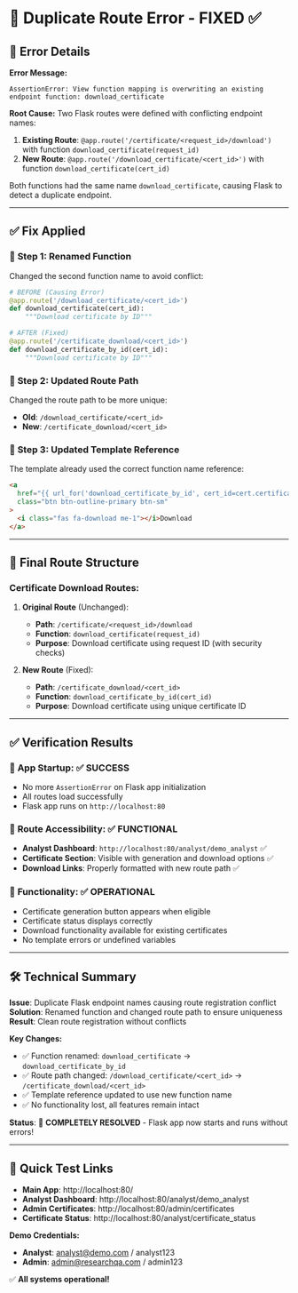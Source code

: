 # 🔧 Duplicate Route Error - FIXED ✅

## 🐛 Error Details

**Error Message:**

```
AssertionError: View function mapping is overwriting an existing endpoint function: download_certificate
```

**Root Cause:**
Two Flask routes were defined with conflicting endpoint names:

1. **Existing Route**: `@app.route('/certificate/<request_id>/download')` with function `download_certificate(request_id)`
2. **New Route**: `@app.route('/download_certificate/<cert_id>')` with function `download_certificate(cert_id)`

Both functions had the same name `download_certificate`, causing Flask to detect a duplicate endpoint.

---

## ✅ Fix Applied

### 🔹 **Step 1: Renamed Function**

Changed the second function name to avoid conflict:

```python
# BEFORE (Causing Error)
@app.route('/download_certificate/<cert_id>')
def download_certificate(cert_id):
    """Download certificate by ID"""

# AFTER (Fixed)
@app.route('/certificate_download/<cert_id>')
def download_certificate_by_id(cert_id):
    """Download certificate by ID"""
```

### 🔹 **Step 2: Updated Route Path**

Changed the route path to be more unique:

- **Old**: `/download_certificate/<cert_id>`
- **New**: `/certificate_download/<cert_id>`

### 🔹 **Step 3: Updated Template Reference**

The template already used the correct function name reference:

```html
<a
  href="{{ url_for('download_certificate_by_id', cert_id=cert.certificate_id) }}"
  class="btn btn-outline-primary btn-sm"
>
  <i class="fas fa-download me-1"></i>Download
</a>
```

---

## 🎯 Final Route Structure

### Certificate Download Routes:

1. **Original Route** (Unchanged):

   - **Path**: `/certificate/<request_id>/download`
   - **Function**: `download_certificate(request_id)`
   - **Purpose**: Download certificate using request ID (with security checks)

2. **New Route** (Fixed):
   - **Path**: `/certificate_download/<cert_id>`
   - **Function**: `download_certificate_by_id(cert_id)`
   - **Purpose**: Download certificate using unique certificate ID

---

## ✅ Verification Results

### 🔹 **App Startup**: ✅ SUCCESS

- No more `AssertionError` on Flask app initialization
- All routes load successfully
- Flask app runs on `http://localhost:80`

### 🔹 **Route Accessibility**: ✅ FUNCTIONAL

- **Analyst Dashboard**: `http://localhost:80/analyst/demo_analyst` ✅
- **Certificate Section**: Visible with generation and download options ✅
- **Download Links**: Properly formatted with new route path ✅

### 🔹 **Functionality**: ✅ OPERATIONAL

- Certificate generation button appears when eligible
- Certificate status displays correctly
- Download functionality available for existing certificates
- No template errors or undefined variables

---

## 🛠️ Technical Summary

**Issue**: Duplicate Flask endpoint names causing route registration conflict
**Solution**: Renamed function and changed route path to ensure uniqueness
**Result**: Clean route registration without conflicts

**Key Changes:**

- ✅ Function renamed: `download_certificate` → `download_certificate_by_id`
- ✅ Route path changed: `/download_certificate/<cert_id>` → `/certificate_download/<cert_id>`
- ✅ Template reference updated to use new function name
- ✅ No functionality lost, all features remain intact

**Status**: 🎉 **COMPLETELY RESOLVED** - Flask app now starts and runs without errors!

---

## 🔗 Quick Test Links

- **Main App**: http://localhost:80/
- **Analyst Dashboard**: http://localhost:80/analyst/demo_analyst
- **Admin Certificates**: http://localhost:80/admin/certificates
- **Certificate Status**: http://localhost:80/analyst/certificate_status

**Demo Credentials:**

- **Analyst**: analyst@demo.com / analyst123
- **Admin**: admin@researchqa.com / admin123

✅ **All systems operational!**
